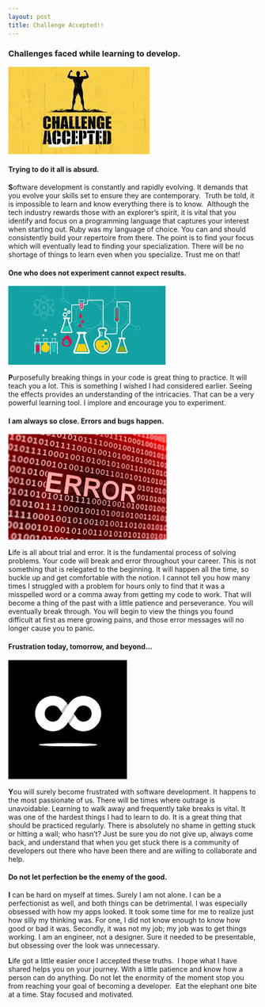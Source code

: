 ```yaml
---
layout: post
title: Challenge Accepted!!
---
```

<h3>Challenges faced while learning to develop.</h3>

<span class="center">![Challenge Accepted](/img/post_images/challengeAccepted.png)</span>


<h4 class="center wide">Trying to do it all is absurd.</h4>

<b><span class="special-text">S</span></b>oftware development is constantly and rapidly evolving. It demands that you evolve your skills set to ensure they are contemporary.  Truth be told, it is impossible to learn and know everything there is to know.  Although the tech industry rewards those with an explorer’s spirit, it is vital that you identify and focus on a programming language that captures your interest when starting out. Ruby was my language of choice. You can and should consistently build your repertoire from there. The point is to find your focus which will eventually lead to finding your specialization. There will be no shortage of things to learn even when you specialize. Trust me on that!

<h4 class="center wide">One who does not experiment cannot expect results. </h4>

<span class="center">![Challenge Accepted](/img/post_images/inTheLab.png)</span>

<b><span class="special-text">P</span></b>urposefully breaking things in your code is great thing to practice. It will teach you a lot. This is something I wished I had considered earlier. Seeing the effects provides an understanding of the intricacies. That can be a very powerful learning tool. I implore and encourage you to experiment.

<h4 class="center wide">I am always so close. Errors and bugs happen.</h4>

<span class="center">![Error Image](/img/post_images/error2.jpeg)</span>

<b><span class="special-text">L</span></b>ife is all about trial and error. It is the fundamental process of solving problems. Your code will break and error throughout your career. This is not something that is relegated to the beginning. It will happen all the time, so buckle up and get comfortable with the notion. I cannot tell you how many times I struggled with a problem for hours only to find that it was a misspelled word or a comma away from getting my code to work. That will become a thing of the past with a little patience and perseverance. You will eventually break through. You will begin to view the things you found difficult at first as mere growing pains, and those error messages will no longer cause you to panic. 

<h4 class="wide center">Frustration today, tomorrow, and beyond...</h4>

<span class="center">![Infinity](/img/post_images/infinity.jpeg)</span>

<b><span class="special-text">Y</span></b>ou will surely become frustrated with software development. It happens to the most passionate of us. There will be times where outrage is unavoidable. Learning to walk away and frequently take breaks is vital. It was one of the hardest things I had to learn to do. It is a great thing that should be practiced regularly. There is absolutely no shame in getting stuck or hitting a wall; who hasn’t? Just be sure you do not give up, always come back, and understand that when you get stuck there is a community of developers out there who have been there and are willing to collaborate and help.

<h4 class="wide center">Do not let perfection be the enemy of the good.</h4>

<b><span class="special-text">I</span></b> can be hard on myself at times. Surely I am not alone. I can be a perfectionist as well, and both things can be detrimental. I was especially obsessed with how my apps looked. It took some time for me to realize just how silly my thinking was. For one, I did not know enough to know how good or bad it was. Secondly, it was not my job; my job was to get things working. I am an engineer, not a designer. Sure it needed to be presentable, but obsessing over the look was unnecessary.

<b><span class="special-text">L</span></b>ife got a little easier once I accepted these truths.  I hope what I have shared helps you on your journey. With a little patience and know how a person can do anything. Do not let the enormity of the moment stop you from reaching your goal of becoming a developer.  Eat the elephant one bite at a time. Stay focused and motivated.
